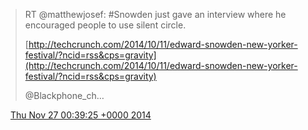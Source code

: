 > RT @matthewjosef: #Snowden just gave an interview where he encouraged people to use silent circle.   
>   
> [http://techcrunch.com/2014/10/11/edward-snowden-new-yorker-festival/?ncid=rss&cps=gravity](http://techcrunch.com/2014/10/11/edward-snowden-new-yorker-festival/?ncid=rss&cps=gravity)  
>   
> @Blackphone_ch…

<img src="../../media/tweet.ico" width="12" /> [Thu Nov 27 00:39:25 +0000 2014](https://twitter.com/ChristopherA/status/537767617507766273)